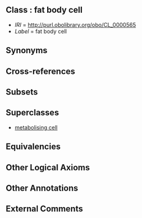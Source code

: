
## Class : fat body cell

 * *IRI* = http://purl.obolibrary.org/obo/CL_0000565
 * *Label* = fat body cell

## Synonyms


## Cross-references


## Subsets


## Superclasses

 * [metabolising cell](../../CL/81/CL_0000181.md)

## Equivalencies


## Other Logical Axioms


## Other Annotations


## External Comments

